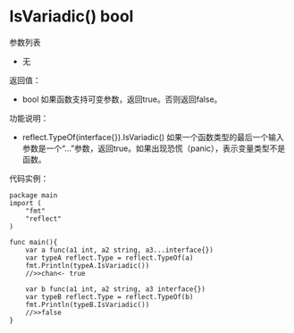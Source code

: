 # IsVariadic() bool

参数列表

- 无

返回值：

- bool 如果函数支持可变参数，返回true。否则返回false。

功能说明：

- reflect.TypeOf(interface{}).IsVariadic() 如果一个函数类型的最后一个输入参数是一个“...”参数，返回true。如果出现恐慌（panic），表示变量类型不是函数。

代码实例：
	
	package main
	import (
	    "fmt"
	    "reflect"
	)
		
	func main(){
		var a func(a1 int, a2 string, a3...interface{})
		var typeA reflect.Type = reflect.TypeOf(a)
		fmt.Println(typeA.IsVariadic())
		//>>chan<- true
		
		var b func(a1 int, a2 string, a3 interface{})
		var typeB reflect.Type = reflect.TypeOf(b)
		fmt.Println(typeB.IsVariadic())
		//>>false
	}
